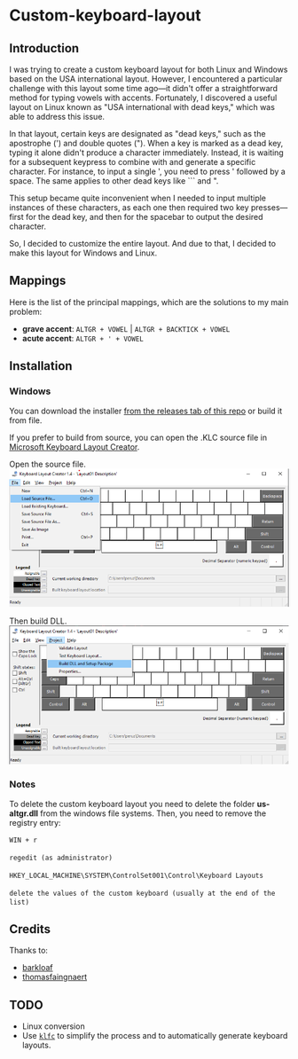 # Custom-keyboard-layout

## Introduction
I was trying to create a custom keyboard layout for both Linux and Windows based on the USA international layout. However, I encountered a particular challenge with this layout some time ago—it didn't offer a straightforward method for typing vowels with accents. Fortunately, I discovered a useful layout on Linux known as "USA international with dead keys," which was able to address this issue.

In that layout, certain keys are designated as "dead keys," such as the apostrophe (') and double quotes ("). When a key is marked as a dead key, typing it alone didn't produce a character immediately. Instead, it is waiting for a subsequent keypress to combine with and generate a specific character. For instance, to input a single ', you need to press ' followed by a space. The same applies to other dead keys like ``` and ".

This setup became quite inconvenient when I needed to input multiple instances of these characters, as each one then required two key presses—first for the dead key, and then for the spacebar to output the desired character.

So, I decided to customize the entire layout. And due to that, I decided to make this layout for Windows and Linux.

## Mappings

Here is the list of the principal mappings, which are the solutions to my main problem:

- **grave accent**: `ALTGR + VOWEL` | `ALTGR + BACKTICK + VOWEL`
- **acute accent**: `ALTGR + ' + VOWEL`

## Installation

### Windows
You can download the installer [from the releases tab of this repo](https://github.com/DanielePeruzzi97/windows-keyboard-layout/releases) or build it from file.

If you prefer to build from source, you can open the .KLC source file in [Microsoft Keyboard Layout Creator](https://download.microsoft.com/download/6/f/5/6f5ce43a-e892-4fd1-b9a6-1a0cbb64e6e2/MSKLC.exe).

Open the source file.
![Image 1](/images/loadSource.png)

Then build DLL.
![Image 2](/images/buildDll.png)

### Notes
To delete the custom keyboard layout you need to delete the folder **us-altgr.dll** from the windows file systems.
Then, you need to remove the registry entry:
```
WIN + r

regedit (as administrator)

HKEY_LOCAL_MACHINE\SYSTEM\ControlSet001\Control\Keyboard Layouts

delete the values of the custom keyboard (usually at the end of the list)
```

## Credits
Thanks to:
- [barkloaf](https://github.com/barkloaf/US-Reformed-International)
- [thomasfaingnaert](https://github.com/thomasfaingnaert/win-us-intl-altgr)

## TODO
- Linux conversion
- Use [`klfc`](https://github.com/39aldo39/klfc) to simplify the process and to automatically generate keyboard layouts.
